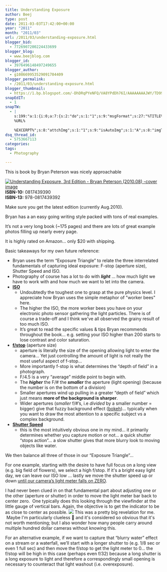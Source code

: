 ```yaml
---
title: Understanding Exposure
author: Beej
type: post
date: 2011-03-03T17:42:00+00:00
year: "2011"
month: "2011/03"
url: /2011/03/understanding-exposure.html
blogger_bid:
  - 7726907200224433699
blogger_blog:
  - www.beejblog.com
blogger_id:
  - 3976496148497249655
blogger_author:
  - g108669953529091704409
blogger_permalink:
  - /2011/03/understanding-exposure.html
blogger_thumbnail:
  - https://1.bp.blogspot.com/-DhDRqPYeNFQ/VA8YPdDh76I/AAAAAAAAJWY/TD99N1PaXHM/s1600/light_meter.png
snapEdIT:
  - 1
snapTW:
  - |
    s:199:"a:1:{i:0;a:7:{s:2:"do";s:1:"1";s:9:"msgFormat";s:27:"%TITLE%
    %URL%
    
    %EXCERPT%";s:8:"attchImg";s:1:"1";s:9:"isAutoImg";s:1:"A";s:8:"imgToUse";s:0:"";s:9:"isAutoURL";s:1:"A";s:8:"urlToUse";s:0:"";}}";
dsq_thread_id:
  - 5753667113
categories:
tags:
  - Photography

---
```

This is book by Bryan Peterson was nicely approachable

[![Understanding Exposure, 3rd Edition - Bryan Peterson (2010.08) -cover image](https://lh5.ggpht.com/_XlySlDLkdOc/TW-YLaRs_JI/AAAAAAAAE4o/XjYPHv3ukxE/Understanding%20Exposure%2C%203rd%20Edition%20-%20Bryan%20Peterson%20%282010.08%29%20-cover%20image%5B7%5D.jpg?imgmax=800)](https://www.amazon.com/gp/product/0817439390?ie=UTF8&tag=httpwwwbeejbl-20&linkCode=as2&camp=1789&creative=9325&creativeASIN=0817439390)  
**ISBN-10:** 0817439390  
**ISBN-13:** 978-0817439392

Make sure you get the latest edition (currently Aug.2010).

Bryan has a an easy going writing style packed with tons of real examples.

It’s not a very long book (~175 pages) and there are lots of great example photos filling up nearly every page.

It is highly rated on Amazon… only $20 with shipping.

Basic takeaways for my own future reference:

*   Bryan uses the term “Exposure Triangle” to relate the three interrelated fundamentals of capturing ideal exposure: F-stop (aperture size), Shutter Speed and ISO.
*   Photography of course has a lot to do with ***light*** … how much light we have to work with and how much we want to let into the camera.
*   <u>**ISO**</u>
    *   Undoubtedly the toughest one to grasp at the pure physics level. I appreciate how Bryan uses the simple metaphor of "worker bees" here.
    *   The higher the ISO, the more worker bees you have on your electronic photo sensor gathering the light particles. There is of course a trade-off and I think we've all observed the grainy result of too much ISO.
    *   It’s great to read the specific values & tips Bryan recommends throughout the book… e.g. setting your ISO higher than 200 starts to lose contrast and color saturation.
*   **<u>f/stop</u>** (aperture size)
    *   aperture is literally the size of the opening allowing light to enter the camera… Yet just controlling the amount of light is not really the most useful aspect of f-stop…
    *   More importantly f-stop is what determines the “depth of field” in a photograph.
    *   F/4.5 is a very “average” middle point to begin with.
    *   The ***higher*** the F/# the ***smaller*** the aperture (light opening) (because the number is on the bottom of a division)
    *   Smaller apertures wind up pulling in a greater “depth of field” which just means **more of the background is sharper**.
    *   Wider apertures (*smaller* f/#’s, i.e *divided* by a smaller number = bigger) give that fuzzy background effect ([bokeh](https://en.wikipedia.org/wiki/Bokeh))… typically when you want to draw the most attention to a specific subject vs a complex background.
*   **<u>Shutter Speed</u>**
    *   this is the most intuitively obvious one in my mind… it primarily determines whether you capture motion or not… a quick shutter “stops action”… a slow shutter gives that more blurry look to moving objects like water.

We then balance all three of those in our “Exposure Triangle”…

For one example, starting with the desire to have full focus on a long view (e.g. big field of flowers), we select a high f/stop. If it's a bright easy light day, we can leave our ISO low … lastly we move the shutter speed up or down <u>until our camera’s light meter falls on ZERO</u>.

<span class="hl">I had never been clued in on that fundamental part about adjusting one or the other (aperture or shutter) in order to move the light meter bar back to center zero.</span>  One typically does this looking through the viewfinder at the little gauge of vertical bars. Again, the objective is to get the indicator to be as close to center as possible.
[![](https://www.BeejBlog.com/wp-content/uploads/2011/03/light_meter.png)](https://www.BeejBlog.com/wp-content/uploads/2011/03/light_meter.png)
This was a pretty big revelation for me.  Maybe I'm particularly clueless 🙂 and it's considered so obvious that it's not worth mentioning; but I also wonder how many people carry around multiple hundred dollar cameras without knowing this.

For an alternative example, if we want to capture that “blurry water” effect on a stream or a waterfall, we’ll start with a longer shutter to (e.g. 1/8 sec or even 1 full sec) and then move the f/stop to get the light meter to 0… the f/stop will be high in this case (perhaps even f/32) because a long shutter is a long exposure to light and therefore a correspondingly small opening is necessary to counteract that light washout (i.e. overexposure).

